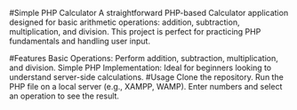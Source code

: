 #Simple PHP Calculator
A straightforward PHP-based Calculator application designed for basic arithmetic operations: addition, subtraction, multiplication, and division. This project is perfect for practicing PHP fundamentals and handling user input.

#Features
Basic Operations: Perform addition, subtraction, multiplication, and division.
Simple PHP Implementation: Ideal for beginners looking to understand server-side calculations.
#Usage
Clone the repository.
Run the PHP file on a local server (e.g., XAMPP, WAMP).
Enter numbers and select an operation to see the result.
